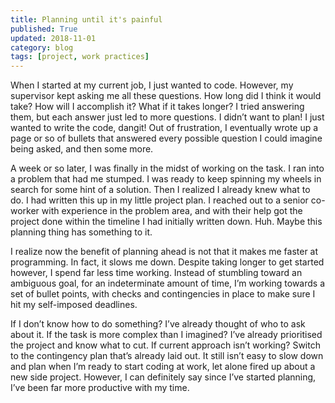 ```yaml
---
title: Planning until it's painful
published: True
updated: 2018-11-01
category: blog
tags: [project, work practices]
---
```


When I started at my current job, I just wanted to code. However, my supervisor kept asking me all these questions. How long did I think it would take? How will I accomplish it? What if it takes longer? I tried answering them, but each answer just led to more questions. I didn’t want to plan! I just wanted to write the code, dangit! Out of frustration, I eventually wrote up a page or so of bullets that answered every possible question I could imagine being asked, and then some more.

A week or so later, I was finally in the midst of working on the task. I ran into a problem that had me stumped. I was ready to keep spinning my wheels in search for some hint of a solution. Then I realized I already knew what to do. I had written this up in my little project plan. I reached out to a senior co-worker with experience in the problem area, and with their help got the project done within the timeline I had initially written down. Huh. Maybe this planning thing has something to it.

I realize now the benefit of planning ahead is not that it makes me faster at programming. In fact, it slows me down. Despite taking longer to get started however, I spend far less time working. Instead of stumbling toward an ambiguous goal, for an indeterminate amount of time, I’m working towards a set of bullet points, with checks and contingencies in place to make sure I hit my self-imposed deadlines.

If I don’t know how to do something?  I’ve already thought of who to ask about it. If the task is more complex than I imagined?  I’ve already prioritised the project and know what to cut. If current approach isn’t working?  Switch to the contingency plan that’s
already laid out. It still isn’t easy to slow down and plan when I’m ready to start coding at work, let alone fired up about a new side project. However, I can definitely say since I’ve started planning, I’ve been far more productive with my time.